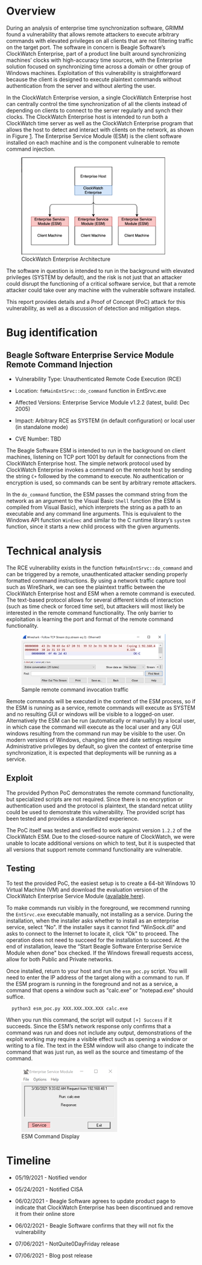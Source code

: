 # Overview

During an analysis of enterprise time synchronization software, GRIMM
found a vulnerability that allows remote attackers to execute arbitrary
commands with elevated privileges on all clients that are not filtering
traffic on the target port. The software in concern is Beagle Software’s
ClockWatch Enterprise, part of a product line built around synchronizing
machines’ clocks with high-accuracy time sources, with the Enterprise
solution focused on synchronizing time across a domain or other group of
Windows machines. Exploitation of this vulnerability is straightforward
because the client is designed to execute plaintext commands without
authentication from the server and without alerting the user.

In the ClockWatch Enterprise version, a single ClockWatch Enterprise
host can centrally control the time synchronization of all the clients
instead of depending on clients to connect to the server regularly and
synch their clocks. The ClockWatch Enterprise host is intended to run
both a ClockWatch time server as well as the ClockWatch Enterprise
program that allows the host to detect and interact with clients on the
network, as shown in Figure
<a href="#fig:enterprise" data-reference-type="ref" data-reference="fig:enterprise">1</a>.
The Enterprise Service Module (ESM) is the client software installed on
each machine and is the component vulnerable to remote command
injection.

<figure>
<img src="images/clockwatch_enterprise.png" id="fig:enterprise" style="width:90.0%" alt="ClockWatch Enterprise Architecture" /><figcaption aria-hidden="true">ClockWatch Enterprise Architecture</figcaption>
</figure>

The software in question is intended to run in the background with
elevated privileges (SYSTEM by default), and the risk is not just that
an attacker could disrupt the functioning of a critical software
service, but that a remote attacker could take over any machine with the
vulnerable software installed.

This report provides details and a Proof of Concept (PoC) attack for
this vulnerability, as well as a discussion of detection and mitigation
steps.

# Bug identification

## Beagle Software Enterprise Service Module Remote Command Injection

-   Vulnerability Type: Unauthenticated Remote Code Execution (RCE)

-   Location: `fmMainEntSrvc::do_command` function in EntSrvc.exe

-   Affected Versions: Enterprise Service Module v1.2.2 (latest, build:
    Dec 2005)

-   Impact: Arbitrary RCE as SYSTEM (in default configuration) or local
    user (in standalone mode)

-   CVE Number: TBD

The Beagle Software ESM is intended to run in the background on client
machines, listening on TCP port 1001 by default for connections from the
ClockWatch Enterprise host. The simple network protocol used by
ClockWatch Enterprise invokes a command on the remote host by sending
the string `C+` followed by the command to execute. No authentication or
encryption is used, so commands can be sent by arbitrary remote
attackers.

In the `do_command` function, the ESM passes the command string from the
network as an argument to the Visual Basic `Shell` function (the ESM is
compiled from Visual Basic), which interprets the string as a path to an
executable and any command line arguments. This is equivalent to the
Windows API function `WinExec` and similar to the C runtime library’s
`system` function, since it starts a new child process with the given
arguments.

# Technical analysis

The RCE vulnerability exists in the function `fmMainEntSrvc::do_command`
and can be triggered by a remote, unauthenticated attacker sending
properly formatted command instructions. By using a network traffic
capture tool such as WireShark, we can see the plaintext traffic between
the ClockWatch Enterprise host and ESM when a remote command is
executed. The text-based protocol allows for several different kinds of
interaction (such as time check or forced time set), but attackers will
most likely be interested in the remote command functionality. The only
barrier to exploitation is learning the port and format of the remote
command functionality.

<figure>
<img src="images/traffic_hexdump.png" id="fig:traffic" style="width:90.0%" alt="Sample remote command invocation traffic" /><figcaption aria-hidden="true">Sample remote command invocation traffic</figcaption>
</figure>

Remote commands will be executed in the context of the ESM process, so
if the ESM is running as a service, remote commands will execute as
SYSTEM and no resulting GUI or windows will be visible to a logged-on
user. Alternatively the ESM can be run (automatically or manually) by a
local user, in which case the command will execute as the local user and
any GUI windows resulting from the command run may be visible to the
user. On modern versions of Windows, changing time and date settings
require Administrative privileges by default, so given the context of
enterprise time synchronization, it is expected that deployments will be
running as a service.

## Exploit

The provided Python PoC demonstrates the remote command functionality,
but specialized scripts are not required. Since there is no encryption
or authentication used and the protocol is plaintext, the standard
netcat utility could be used to demonstrate this vulnerability. The
provided script has been tested and provides a standardized experience.

The PoC itself was tested and verified to work against version `1.2.2`
of the ClockWatch ESM. Due to the closed-source nature of ClockWatch, we
were unable to locate additional versions on which to test, but it is
suspected that all versions that support remote command functionality
are vulnerable.

## Testing

To test the provided PoC, the easiest setup is to create a 64-bit
Windows 10 Virtual Machine (VM) and download the evaluation version of
the ClockWatch Enterprise Service Module ([available
here](http://www.beaglesoft.com/clwaentprise.htm)).

To make commands run visibly in the foreground, we recommend running the
`EntSrvc.exe` executable manually, not installing as a service. During
the installation, when the installer asks whether to install as an
enterprise service, select “No". If the installer says it cannot find
“WinSock.dll" and asks to connect to the Internet to locate it, click
“Ok" to proceed. The operation does not need to succeed for the
installation to succeed. At the end of installation, leave the “Start
Beagle Software Enterprise Service Module when done" box checked. If the
Windows firewall requests access, allow for both Public and Private
networks.

Once installed, return to your host and run the `esm_poc.py` script. You
will need to enter the IP address of the target along with a command to
run. If the ESM program is running in the foreground and not as a
service, a command that opens a window such as “calc.exe” or
“notepad.exe” should suffice.

      python3 esm_poc.py XXX.XXX.XXX.XXX calc.exe

When you run this command, the script will output `[+] Success` if it
succeeds. Since the ESM’s network response only confirms that a command
was run and does not include any output, demonstrations of the exploit
working may require a visible effect such as opening a window or writing
to a file. The text in the ESM window will also change to indicate the
command that was just run, as well as the source and timestamp of the
command.

<figure>
<img src="images/esm_command_run.png" id="fig:command" style="width:60.0%" alt="ESM Command Display" /><figcaption aria-hidden="true">ESM Command Display</figcaption>
</figure>

# Timeline

-   05/19/2021 - Notified vendor

-   05/24/2021 - Notified CISA

-   06/02/2021 - Beagle Software agrees to update product page to
    indicate that ClockWatch Enterprise has been discontinued and remove
    it from their online store

-   06/02/2021 - Beagle Software confirms that they will not fix the
    vulnerability

-   07/06/2021 - NotQuite0DayFriday release

-   07/06/2021 - Blog post release
